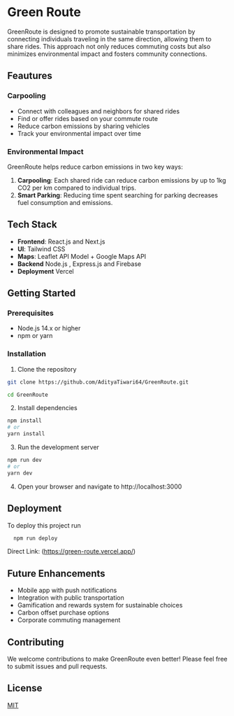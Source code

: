 
# Green Route

GreenRoute is designed to promote sustainable transportation by connecting individuals traveling in the same direction, allowing them to share rides. This approach not only reduces commuting costs but also minimizes environmental impact and fosters community connections.



## Feautures 

### Carpooling
- Connect with colleagues and neighbors for shared rides
- Find or offer rides based on your commute route
- Reduce carbon emissions by sharing vehicles
- Track your environmental impact over time

### Environmental Impact

GreenRoute helps reduce carbon emissions in two key ways:

1. **Carpooling**: Each shared ride can reduce carbon emissions by up to 1kg CO2 per km compared to individual trips.
2. **Smart Parking**: Reducing time spent searching for parking decreases fuel consumption and emissions.
## Tech Stack

- **Frontend**: React.js and Next.js
- **UI**: Tailwind CSS
- **Maps**: Leaflet API Model + Google Maps API
- **Backend** Node.js , Express.js and Firebase
- **Deployment** Vercel 
## Getting Started

### Prerequisites
- Node.js 14.x or higher
- npm or yarn

### Installation

1. Clone the repository
```bash
git clone https://github.com/AdityaTiwari64/GreenRoute.git

cd GreenRoute
```

2. Install dependencies
```bash
npm install
# or
yarn install
```

3. Run the development server
```bash
npm run dev
# or
yarn dev
```

4. Open your browser and navigate to http://localhost:3000
## Deployment

To deploy this project run

```bash
  npm run deploy
```
Direct Link:
(https://green-route.vercel.app/)
## Future Enhancements

- Mobile app with push notifications
- Integration with public transportation
- Gamification and rewards system for sustainable choices
- Carbon offset purchase options
- Corporate commuting management

## Contributing

We welcome contributions to make GreenRoute even better! Please feel free to submit issues and pull requests.

## License

[MIT](https://choosealicense.com/licenses/mit/)

